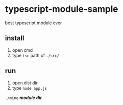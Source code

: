# typescript-module-sample
best typescript module ever


## install

1. open cmd
2. type `tsc` path of `./src/`

## run 
1. open dist dir
2. type `node app.js`

`./mine` _**module dir**_
